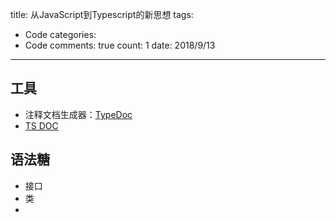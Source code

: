 title: 从JavaScript到Typescript的新思想
tags: 
  - Code
categories: 
  - Code
comments: true
count: 1
date: 2018/9/13
---
  ## 工具
- 注释文档生成器：[TypeDoc](http://typedoc.org/guides/installation/)
- [TS DOC](https://www.tslang.cn/docs/home.html)

## 语法糖

- 接口
- 类
- 
